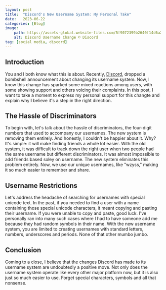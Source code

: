```yaml
---
layout: post
title:  "Discord's New Username System: My Personal Take"
date:   2023-06-22
categories: [Blog]
image:
    path: https://assets-global.website-files.com/5f9072399b2640f14d6a2bf4/645c294e1f5bcda693b9df11_usernames%20blog%20header-p-1600.png
    alt: Discord Username Change ©️ Discord
tag: [social media, discord]
---
```


## Introduction

You and I both know what this is about. Recently, <a href="https://discord.com" target="_blank">Discord</a>, dropped a bombshell announcement about changing its username system. Now, I know this change has sparked some mixed reactions among users, with some showing support and others voicing their complaints. In this post, I want to take a moment to express my personal support for this changte and explain why I believe it's a step in the right direction.

## The Hassle of Discriminators

To begin with, let's talk about the hassle of discriminators, the four-digit numbers that used to accompany our usernames. The new system is removing them entirely. And honestly, I couldn't be happier about it. Why? It's simple: it will make finding friends a whole lot easier. With the old system, it was difficult to track down the right user when two people had the same username but different discriminators. It was almost impossible to add friends based soley on username. The new system eliminates this problem entirely. Now, we use our unique usernames, like "wzyss," making it so much easier to remember and share.

## Username Restrictions

Let's address the headache of searching for usernames with special unicode text. In the past, if you needed to find a user with a name containing those special unicode characters, it meant copying and pasting their username. If you were unable to copy and paste, good luck. I've personally ran into many such cases where I had to have someone add me because they had random symbols in their name. With the new username system, you are limited to creating usernames with standard letters, numbers, underscores and periods. None of that other mumbo jumbo.

## Conclusion

Coming to a close, I believe that the changes Discord has made to its username system are undoubtedly a positive move. Not only does the username system operate like every other major platform now, but it is also just so much easier to use. Forget special characters, symbols and all that nonsense.